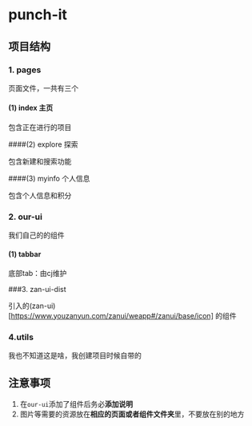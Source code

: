 # punch-it

## 项目结构

### 1. pages

页面文件，一共有三个

#### (1) index 主页

包含正在进行的项目

####(2) explore 探索

包含新建和搜索功能

####(3) myinfo 个人信息

包含个人信息和积分



### 2. our-ui

我们自己的的组件

#### (1) tabbar

底部tab：由cj维护



###3. zan-ui-dist

引入的(zan-ui)[https://www.youzanyun.com/zanui/weapp#/zanui/base/icon]  的组件



### 4.utils

我也不知道这是啥，我创建项目时候自带的



## 注意事项

1. 在`our-ui`添加了组件后务必**添加说明**
2. 图片等需要的资源放在**相应的页面或者组件文件夹**里，不要放在别的地方